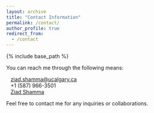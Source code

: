 ```yaml
---
layout: archive
title: "Contact Information"
permalink: /contact/
author_profile: true
redirect_from:
  - /contact
---
```

<link rel="stylesheet" href="https://cdnjs.cloudflare.com/ajax/libs/font-awesome/6.3.0/css/all.min.css">

{% include base_path %}

You can reach me through the following means:

<i class="fa fa-envelope"></i>&nbsp;&nbsp;&nbsp;[ziad.shamma@ucalgary.ca](mailto:ziad.shamma@ucalgary.ca)<br>
<i class="fa fa-phone"></i>&nbsp;&nbsp;&nbsp;+1 (587) 966-3501<br>
<i class="fa fa-linkedin"></i>&nbsp;&nbsp;&nbsp;[Ziad Shamma](https://www.linkedin.com/in/ziad-shamma/)<br>

Feel free to contact me for any inquiries or collaborations.
